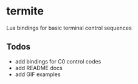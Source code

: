 # termite
Lua bindings for basic terminal control sequences


## Todos
 * add bindings for C0 control codes
 * add README docs
 * add GIF examples
    
